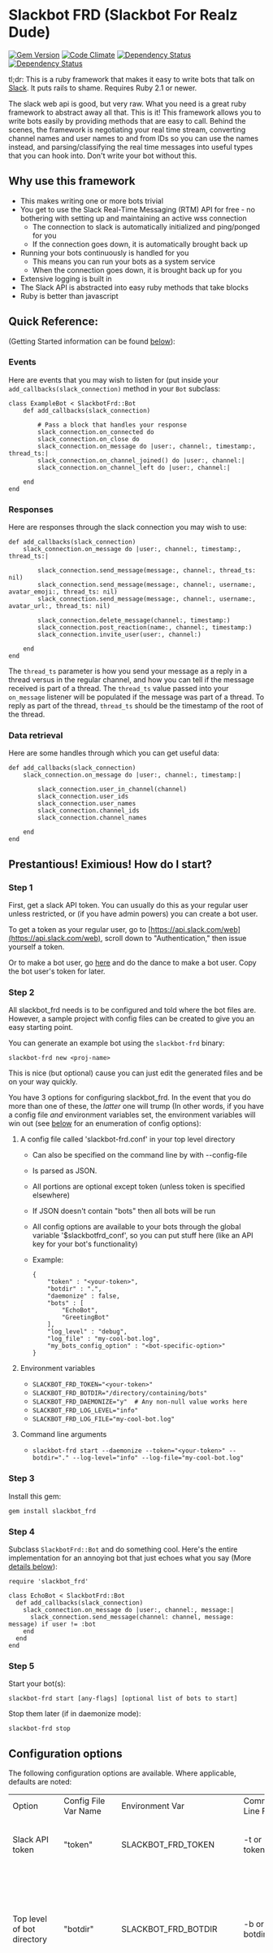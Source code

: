 # Slackbot FRD (Slackbot For Realz Dude)

[![Gem Version](https://badge.fury.io/rb/slackbot_frd.svg)](https://badge.fury.io/rb/slackbot_frd) [![Code Climate](https://codeclimate.com/github/FreedomBen/slackbot_frd/badges/gpa.svg)](https://codeclimate.com/github/FreedomBen/slackbot_frd) [![Dependency Status](https://gemnasium.com/badges/github.com/FreedomBen/slackbot_frd.svg)](https://gemnasium.com/github.com/FreedomBen/slackbot_frd) [![Dependency Status](https://dependencyci.com/github/FreedomBen/slackbot_frd/badge)](https://dependencyci.com/github/FreedomBen/slakcbot_frd)

tl;dr:  This is a ruby framework that makes it easy to write bots that talk on [Slack](https://slack.com/).  It puts rails to shame.  Requires Ruby 2.1 or newer.

The slack web api is good, but very raw.  What you need is a great ruby framework to abstract away all that.  This is it!  This framework allows you to write bots easily by providing methods that are easy to call.  Behind the scenes, the framework is negotiating your real time stream, converting channel names and user names to and from IDs so you can use the names instead, and parsing/classifying the real time messages into useful types that you can hook into.  Don't write your bot without this.

## Why use this framework

* This makes writing one or more bots trivial
* You get to use the Slack Real-Time Messaging (RTM) API for free - no bothering with setting up and maintaining an active wss connection
    * The connection to slack is automatically initialized and ping/ponged for you
    * If the connection goes down, it is automatically brought back up
* Running your bots continuously is handled for you
    * This means you can run your bots as a system service
    * When the connection goes down, it is brought back up for you
* Extensive logging is built in
* The Slack API is abstracted into easy ruby methods that take blocks
* Ruby is better than javascript

## Quick Reference:
(Getting Started information can be found [below](#prestantious--eximious--how-do-i-start)):

### Events
Here are events that you may wish to listen for (put inside your `add_callbacks(slack_connection)` method in your `Bot` subclass:

    class ExampleBot < SlackbotFrd::Bot
        def add_callbacks(slack_connection)

            # Pass a block that handles your response
            slack_connection.on_connected do
            slack_connection.on_close do
            slack_connection.on_message do |user:, channel:, timestamp:, thread_ts:|
            slack_connection.on_channel_joined() do |user:, channel:|
            slack_connection.on_channel_left do |user:, channel:|

        end
    end

### Responses

Here are responses through the slack connection you may wish to use:

    def add_callbacks(slack_connection)
        slack_connection.on_message do |user:, channel:, timestamp:, thread_ts:|

            slack_connection.send_message(message:, channel:, thread_ts: nil)
            slack_connection.send_message(message:, channel:, username:, avatar_emoji:, thread_ts: nil)
            slack_connection.send_message(message:, channel:, username:, avatar_url:, thread_ts: nil)

            slack_connection.delete_message(channel:, timestamp:)
            slack_connection.post_reaction(name:, channel:, timestamp:)
            slack_connection.invite_user(user:, channel:)

        end
    end

The `thread_ts` parameter is how you send your message as a reply in a thread versus
in the regular channel, and how you can tell if the message received is part of a thread.
The `thread_ts` value passed into your `on_message` listener will be populated if the
message was part of a thread.  To reply as part of the thread, `thread_ts` should be
the timestamp of the root of the thread.

### Data retrieval

Here are some handles through which you can get useful data:

    def add_callbacks(slack_connection)
        slack_connection.on_message do |user:, channel:, timestamp:|

            slack_connection.user_in_channel(channel)
            slack_connection.user_ids
            slack_connection.user_names
            slack_connection.channel_ids
            slack_connection.channel_names

        end
    end

## Prestantious!  Eximious!  How do I start?

### Step 1

First, get a slack API token.  You can usually do this as your regular user unless restricted, or (if you have admin powers) you can create a bot user.

To get a token as your regular user, go to [https://api.slack.com/web](https://api.slack.com/web), scroll down to "Authentication," then issue yourself a token.

Or to make a bot user, go [here](https://my.slack.com/services/new/bot) and do the dance to make a bot user.  Copy the bot user's token for later.

### Step 2

All slackbot_frd needs is to be configured and told where the bot files are.  However, a sample project with config files can be created to give you an easy starting point.

You can generate an example bot using the `slackbot-frd` binary:

    slackbot-frd new <proj-name>

This is nice (but optional) cause you can just edit the generated files and be on your way quickly.

You have 3 options for configuring slackbot_frd.  In the event that you do more than one of these, the *latter* one will trump (In other words, if you have a config file *and* environment variables set, the environment variables will win out (see [below](#configuration-options) for an enumeration of config options):

1. A config file called  'slackbot-frd.conf' in your top level directory
    * Can also be specified on the command line by with --config-file
    * Is parsed as JSON.
    * All portions are optional except token (unless token is specified elsewhere)
    * If JSON doesn't contain "bots" then all bots will be run
    * All config options are available to your bots through the global variable '$slackbotfrd_conf', so you can put stuff here (like an API key for your bot's functionality)
    * Example: 

        ```
        {
            "token" : "<your-token>",
            "botdir" : ".",
            "daemonize" : false,
            "bots" : [
                "EchoBot",
                "GreetingBot"
            ],
            "log_level" : "debug",
            "log_file" : "my-cool-bot.log",
            "my_bots_config_option" : "<bot-specific-option>"
        }
        ```

2. Environment variables
    * `SLACKBOT_FRD_TOKEN="<your-token>"`
    * `SLACKBOT_FRD_BOTDIR="/directory/containing/bots"`
    * `SLACKBOT_FRD_DAEMONIZE="y"  # Any non-null value works here`
    * `SLACKBOT_FRD_LOG_LEVEL="info"`
    * `SLACKBOT_FRD_LOG_FILE="my-cool-bot.log"`
3. Command line arguments
    * `slackbot-frd start --daemonize --token="<your-token>" --botdir="." --log-level="info" --log-file="my-cool-bot.log"`

### Step 3

Install this gem:

    gem install slackbot_frd

### Step 4

Subclass `SlackbotFrd::Bot` and do something cool.  Here's the entire implementation for an annoying bot that just echoes what you say (More [details below](#subclassing-bot)):

    require 'slackbot_frd'

    class EchoBot < SlackbotFrd::Bot
      def add_callbacks(slack_connection)
        slack_connection.on_message do |user:, channel:, message:|
          slack_connection.send_message(channel: channel, message: message) if user != :bot
        end
      end
    end

### Step 5

Start your bot(s):

    slackbot-frd start [any-flags] [optional list of bots to start]

Stop them later (if in daemonize mode):

    slackbot-frd stop

## Configuration options

The following configuration options are available.  Where applicable, defaults are noted:

<table>
    <tr>
        <td>Option</td>
        <td>Config File Var Name</td>
        <td>Environment Var</td>
        <td>Command Line Flag</td>
        <td>Default val</td>
        <td>Description</td>
    </tr>
    <tr>
        <td>Slack API token</td>
        <td>"token"</td>
        <td>SLACKBOT_FRD_TOKEN</td>
        <td>-t or --token</td>
        <td>None</td>
        <td>The API token for use with slack.  This is required.</td>
    </tr>
    <tr>
        <td>Top level of bot directory</td>
        <td>"botdir"</td>
        <td>SLACKBOT_FRD_BOTDIR</td>
        <td>-b or --botdir</td>
        <td>current working dir</td>
        <td>This is the top level of the bot directory.  This directory and it's subs will be loaded in to the ruby environment</td>
    </tr>
    <tr>
        <td>Daemonize</td>
        <td>"daemonize"</td>
        <td>SLACKBOT_FRD_DAEMONIZE</td>
        <td>-d or --daemonize</td>
        <td>false</td>
        <td>if true, the connection watcher will be run as a daemon process</td>
    </tr>
    <tr>
        <td>Bots to run</td>
        <td>"bots"</td>
        <td>No env var</td>
        <td>specified as extra args with no flags</td>
        <td>all</td>
        <td>These are the bots that will be run by the framework</td>
    </tr>
    <tr>
        <td>Log level</td>
        <td>"log_level"</td>
        <td>SLACKBOT_FRD_LOG_LEVEL</td>
        <td>-ll or --log-level</td>
        <td>info</td>
        <td>This sets the log level of the framework</td>
    </tr>
    <tr>
        <td>Log file</td>
        <td>"log_file"</td>
        <td>SLACKBOT_FRD_LOG_FILE</td>
        <td>-lf or --log-file</td>
        <td>my-cool-bot.log</td>
        <td>This sets the log file used by the framework</td>
    </tr>
</table>

## Subclassing Bot

In your subclass of `SlackbotFrd::Bot`, you will need to override the `add_callbacks` method which takes one argument, commonly called `slack_connection` (or `sc` for short).

    def add_callbacks(slack_connection)

All of your bot's actions (such as listening for and responding to events) will be taken through this object.  The most common thing you'll want to do is listen for an incoming chat message:

    slack_connection.on_message do |user:, channel:, message:|

You can also pass two arguments (user:, channel:) to filter which messages trigger this callback.  For example, if you only wanted to respond to messages from user "Derek," and only in channel #games,  it would be:

    slack_connection.on_message(user: 'derek', channel: 'games') do |user:, channel:, message:, timestamp:|

You can also pass the symbol `:any` to match any user or any channel.

The arguments passed to your block are the 'user' (The user's username), the 'channel', (the channel name without the leading #), and the 'message', (the text of the message).  If the message was posted by a bot, then 'user' will equal `:bot`.

You can respond to events by sending messages through the slack_connection.  if username and avatar are not specified, the message is posted as the user who owns the token (so your bot user if you're running as a bot, or your actual user if you are running as yourself).  NOTE: You only specify either an emoji for your avatar or a URL.  If you specify both, it's going to show up as the emoji:

    slack_connection.send_message(
      channel: channel,
      message: message,
      username: username,
      avatar_emoji: avatar_emoji,  # specify either an emoji or a url, but not both
      avatar_url: avatar_url
    )

Here are events that you may wish to listen for:

    on_connected()
    on_close()
    on_message(user:, channel:, timestamp:)
    on_channel_joined(user:, channel:)
    on_channel_left(user:, channel:)

And here are responses through the slack connection you may wish to use:

    slack_connection.send_message(message:, channel:)
    slack_connection.send_message(message:, channel:, username:, avatar_emoji:)
    slack_connection.send_message(message:, channel:, username:, avatar_url:)

    slack_connection.delete_message(channel:, timestamp:)
    slack_connection.post_reaction(name:, channel:, timestamp:)
    slack_connection.invite_user(user:, channel:)

And here are some handles through which you can get useful data:

    slack_connection.user_in_channel(channel)
    slack_connection.user_ids
    slack_connection.user_names
    slack_connection.channel_ids
    slack_connection.channel_names

## Directly calling slack methods

If you are going ultra simple and just want to make api calls without establishing a real-time-messaging session, you can use the slack methods available in `slackbot_frd/lib/slack_methods/` directly.  These are named directly after [web api methods provided by the slack REST API](https://api.slack.com/methods).  For example, here's a regular ruby script that posts to a given channel using the [chat.postMessage](https://api.slack.com/methods/chat.postMessage) method:

    #!/usr/bin/env ruby

    # Can also just `require 'slackbot_frd'` if you want to be lazy
    # and don't care about loading more than you need
    require 'slackbot_frd/lib/slack_methods/chat_post_message'

    SlackbotFrd::SlackMethods::ChatPostMessage.postMessage(
        token: '<dis-be-my-token-sucka>',
        channel: '#fun_room',                   # channel to post to
        message: 'Oh, ah, ah, ah, ah',          # Text to post
        username: 'Down With The Sickness Bot', # Name of your bot
        avatar_emoji: ':devil:'                 # emoji to use as your bot's avatar
    )

This simple method can give you a lot of power.  For instance, I use this at work to post reminders for daily standups.  I just call the script from a [cron](http://en.wikipedia.org/wiki/Cron) job.

## Cool Tricks

### Posting as a bot using your regular user token

You can post a chat message that appears to come from a "bot," using only your user's API token!  Don't be stupid though.  If you do something irresponsible it can easily be tracked back to you.

* From inside a "slack_connection" (such as the one passed to your `SlackbotFrd::Bot` subclass):

    ```
    slack_connection.send_message(
        channel: channel,
        message: message,
        username: username_to_show,
        avatar_emoji: avatar_emoji  # or avatar_url: avatar_url if using a URL
    )
    ```

* Directly using `ChatPostMessage`:

    ```
    SlackbotFrd::SlackMethods::ChatPostMessage.postMessage(
        channel: channel,
        message: message,
        username: username_to_show,
        avatar_emoji: avatar_emoji  # or avatar_url: avatar_url if using a URL
    )
    ```

## Sample Projects

Sample project number one is [simple_rafflebot](https://github.com/FreedomBen/simple_rafflebot), a trivial "Raffle Bot" that responds to any message that starts with "rafflebot" by getting a list of users in the channel and randomly picking a "winner" from the list.  You can find it here:  https://github.com/FreedomBen/simple_rafflebot

Sample project number two is [rafflebot](https://github.com/FreedomBen/rafflebot), which expands on simple_rafflebot by adding some nice features.  This project includes a sqlite database to persist data.

## How do I set up incoming/outgoing webhooks with this?

This framework uses the Real-time Messaging API from slack, which is much more powerful than incoming/outgoing webhooks, and require less configuration.  If you want to use incoming/outgoing webhooks, I suggest either rails or sinatra.  Note that in order to set up hooks, you will need to have admin powers or be granted that permission by an admin.

## Bugs, Features, and Contributions

This is a very young and incomplete project, but I am striving to keep the docs up to date.  Please open bugs and send pull requests!
